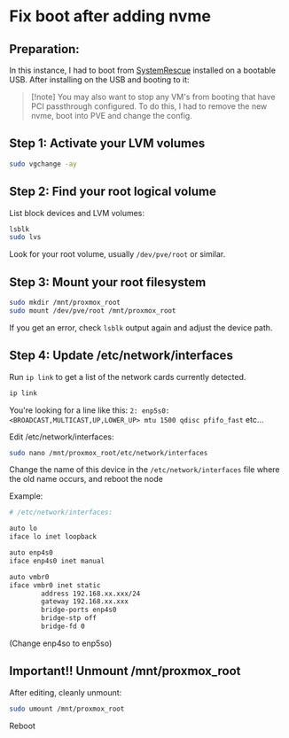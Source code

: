 # Fix boot after adding nvme

## Preparation:

In this instance, I had to boot from [SystemRescue](https://www.system-rescue.org/) installed on a bootable USB. After installing on the USB and booting to it:

>[!note] You may also want to stop any VM's from booting that have PCI passthrough configured. To do this, I had to remove the new nvme, boot into PVE and change the config.
## Step 1: Activate your LVM volumes

```bash
sudo vgchange -ay
```

## Step 2: Find your root logical volume

List block devices and LVM volumes:
```bash
lsblk
sudo lvs
```
Look for your root volume, usually `/dev/pve/root` or similar.

## Step 3: Mount your root filesystem

```bash
sudo mkdir /mnt/proxmox_root
sudo mount /dev/pve/root /mnt/proxmox_root
```
If you get an error, check `lsblk` output again and adjust the device path.


## Step 4: Update /etc/network/interfaces

Run `ip link` to get a list of the network cards currently detected.
```bash
ip link
```

You're looking for a line like this:
`2: enp5s0: <BROADCAST,MULTICAST,UP,LOWER_UP> mtu 1500 qdisc pfifo_fast` etc...

Edit /etc/network/interfaces:
```bash
sudo nano /mnt/proxmox_root/etc/network/interfaces
```

Change the name of this device in the `/etc/network/interfaces` file where the old name occurs, and reboot the node

Example:
```bash
# /etc/network/interfaces:

auto lo
iface lo inet loopback

auto enp4s0
iface enp4s0 inet manual

auto vmbr0
iface vmbr0 inet static
        address 192.168.xx.xxx/24
        gateway 192.168.xx.xxx
        bridge-ports enp4s0
        bridge-stp off
        bridge-fd 0
```

(Change enp4so to enp5so)

## Important!! Unmount /mnt/proxmox_root

After editing, cleanly unmount:
```bash
sudo umount /mnt/proxmox_root
```

Reboot